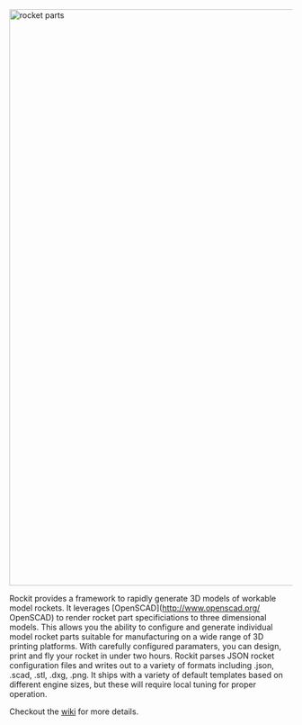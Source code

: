<img src="https://raw.github.com/vishnubob/rockit/master/examples/images/exploded_rocket.png" alt="rocket parts" width="1024">

Rockit provides a framework to rapidly generate 3D models of workable model rockets.  It leverages [OpenSCAD](http://www.openscad.org/ OpenSCAD) to render rocket part specificiations to three dimensional models. This allows you the ability to configure and generate individual model rocket parts suitable for manufacturing on a wide range of 3D printing platforms.  With carefully configured paramaters, you can design, print and fly your rocket in under two hours.  Rockit parses JSON rocket configuration files and writes out to a variety of formats including .json, .scad, .stl, .dxg, .png.   It ships with a variety of default templates based on different engine sizes, but these will require local tuning for proper operation.  

Checkout the [wiki](https://github.com/vishnubob/rockit/wiki/Rockit) for more details.
